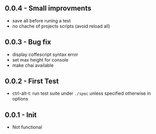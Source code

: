 ## 0.0.4 - Small improvments
* save all before runing a test
* no chache of projects scripts (avoid reload all)
## 0.0.3 - Bug fix
* display coffescript syntax error
* set max height for console
* make chai available
## 0.0.2 - First Test
* ctrl-alt-t: run test suite under `./spec` unless specified otherwise in options
## 0.0.1 - Init
* Not functional
